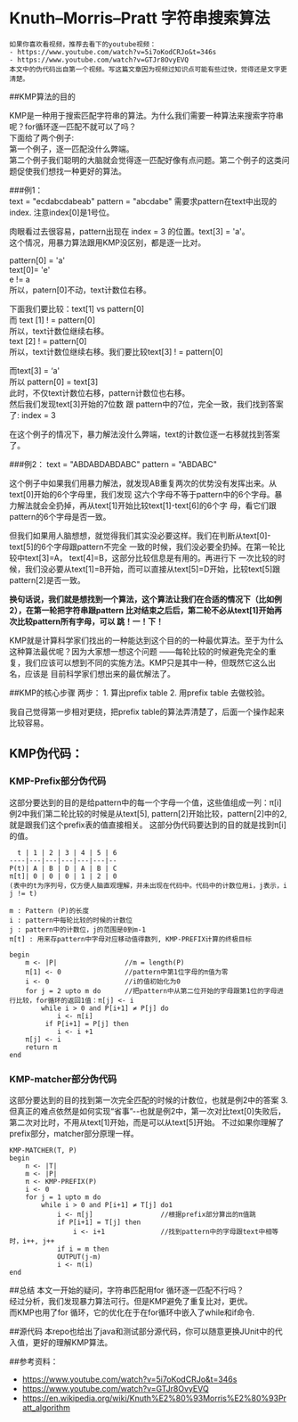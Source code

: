 
# Knuth–Morris–Pratt 字符串搜索算法

	如果你喜欢看视频，推荐去看下的youtube视频：
    - https://www.youtube.com/watch?v=5i7oKodCRJo&t=346s
    - https://www.youtube.com/watch?v=GTJr8OvyEVQ 
    本文中的伪代码出自第一个视频。写这篇文章因为视频过知识点可能有些过快，觉得还是文字更清楚。


##KMP算法的目的

KMP是一种用于搜索匹配字符串的算法。为什么我们需要一种算法来搜索字符串呢？for循环逐一匹配不就可以了吗？<br />
下面给了两个例子: <br />
第一个例子，逐一匹配没什么弊端。<br />
第二个例子我们聪明的大脑就会觉得逐一匹配好像有点问题。第二个例子的这类问题促使我们想找一种更好的算法。

###例1：<br />
	text = "ecdabcdabeab"
	pattern = "abcdabe" 
	需要求pattern在text中出现的index. 注意index[0]是1号位。

肉眼看过去很容易，pattern出现在 index = 3 的位置。text[3] = 'a'。<br />
这个情况，用暴力算法跟用KMP没区别，都是逐一比对。<br />

pattern[0] = 'a' <br />
text[0]= 'e' <br />
e != a <br />
所以，patern[0]不动，text计数位右移。<br />

下面我们要比较：text[1] vs pattern[0] <br />
而 text [1] ! = pattern[0] <br />
所以，text计数位继续右移。 <br />
text [2] ! = pattern[0] <br />
所以，text计数位继续右移。我们要比较text[3] ! = pattern[0]  <br />

而text[3] = ‘a' <br />
所以 pattern[0] = text[3]  <br />
此时，不仅text计数位右移，pattern计数位也右移。 <br />
然后我们发现text[3]开始的7位数 跟 pattern中的7位，完全一致，我们找到答案了: index = 3  <br />

在这个例子的情况下，暴力解法没什么弊端，text的计数位逐一右移就找到答案了。 <br />

###例2： 
	text = "ABDABDABDABC" 
	pattern = "ABDABC" 

这个例子中如果我们用暴力解法，就发现AB重复两次的优势没有发挥出来。从text[0]开始的6个字母里，我们发现
这六个字母不等于pattern中的6个字母。暴力解法就会全扔掉，再从text[1]开始比较text[1]-text[6]的6个字
母，看它们跟pattern的6个字母是否一致。

但我们如果用人脑想想，就觉得我们其实没必要这样。我们在判断从text[0]-text[5]的6个字母跟pattern不完全
一致的时候，我们没必要全扔掉。在第一轮比较中text[3]=A， text[4]=B，这部分比较信息是有用的。再进行下
一次比较的时候，我们没必要从text[1]=B开始，而可以直接从text[5]=D开始，比较text[5]跟pattern[2]是否一致。

**换句话说，我们就是想找到一个算法，这个算法让我们在合适的情况下（比如例2），在第一轮把字符串跟pattern
比对结束之后后，第二轮不必从text[1]开始再次比较pattern所有字母，可以 跳！一！下！**

KMP就是计算科学家们找出的一种能达到这个目的的一种最优算法。至于为什么这种算法最优呢？因为大家想一想这个问题
——每轮比较的时候避免完全的重复，我们应该可以想到不同的实施方法。KMP只是其中一种，但既然它这么出名，应该是
目前科学家们想出来的最优解法了。


##KMP的核心步骤
	两步：
	1. 算出prefix table 
	2. 用prefix table 去做校验。

我自己觉得第一步相对更绕，把prefix table的算法弄清楚了，后面一个操作起来比较容易。

## KMP伪代码：
### KMP-Prefix部分伪代码
这部分要达到的目的是给pattern中的每一个字母一个值，这些值组成一列：π[i]
例2中我们第二轮比较的时候是从text[5], pattern[2]开始比较，pattern[2]中的2, 就是跟我们这个prefix表的值直接相关。
这部分伪代码要达到的目的就是找到π[i]的值。

      t | 1 | 2 | 3 | 4 | 5 | 6  
    ----|---|---|---|---|---|--
    P(t)| A | B | D | A | B | C
    π[t]| 0 | 0 | 0 | 1 | 2 | 0
	(表中的t为序列号，仅方便人脑直观理解，并未出现在代码中。代码中的计数位用i，j表示，i j != t)

	m : Pattern (P)的长度 
	i : pattern中每轮比较的时候的计数位
	j : pattern中的计数位，j的范围是0到m-1 
	π[t] : 用来存pattern中字母对应移动值得数列, KMP-PREFIX计算的终极目标 

	begin 
		m <- |P|                 //m = length(P)
		π[1] <- 0                //pattern中第1位字母的π值为零
		i <- 0                   //i的值初始化为0
		for j = 2 upto m do      //把pattern中从第二位开始的字母跟第1位的字母进行比较，for循环的返回1值：π[j] <- i
	    	while i > 0 and P[i+1] ≠ P[j] do    
	    		i <- π[i]                        
	   		 if P[i+1] = P[j] then              
	    		i <- i +1                        
	 	π[j] <- i
	 	return π
	end 


### KMP-matcher部分伪代码
这部分要达到的目的找到第一次完全匹配的时候的计数位，也就是例2中的答案 3. <br />
但真正的难点依然是如何实现“省事”--也就是例2中，第一次对比text[0]失败后，第二次对比时，不用从text[1]开始，而是可以从text[5]开始。
不过如果你理解了prefix部分，matcher部分原理一样。

	KMP-MATCHER(T, P)
	begin
		n <- |T|
		m <- |P|
		π <- KMP-PREFIX(P)
		i <- 0
		for j = 1 upto m do 
			while i > 0 and P[i+1] ≠ T[j] do1 
				i <- π[j]                 //根据prefix部分算出的π值跳
				if P[i+1] = T[j] then
					i <- i+1              //找到pattern中的字母跟text中相等时，i++, j++
				if i = m then             
				OUTPUT(j-m)               
				i <- π(i)                 
	end 

##总结
本文一开始的疑问，字符串匹配用for 循环逐一匹配不行吗？</br>
经过分析，我们发现暴力算法可行。但是KMP避免了重复比对，更优。</br>
而KMP也用了for 循环，它的优化在于在for循环中嵌入了while和if命令. 

##源代码
本repo也给出了java和测试部分源代码，你可以随意更换JUnit中的代入值，更好的理解KMP算法。

##参考资料：
- https://www.youtube.com/watch?v=5i7oKodCRJo&t=346s 
- https://www.youtube.com/watch?v=GTJr8OvyEVQ
- https://en.wikipedia.org/wiki/Knuth%E2%80%93Morris%E2%80%93Pratt_algorithm





